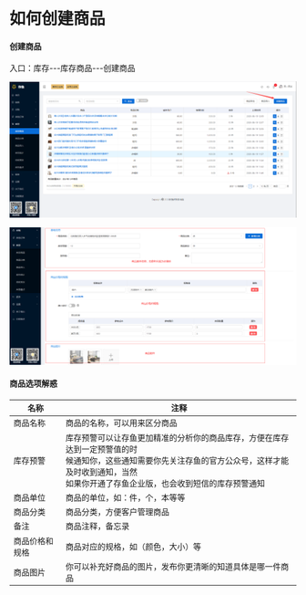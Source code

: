 # 如何创建商品

#### 创建商品

入口：库存---库存商品---创建商品

![PNG](../image/库存管理/01-如何创建商品01.jpg)

![PNG](../image/库存管理/01-如何创建商品02.jpg)



#### 商品选项解惑

| 名称           | 注释                                                         |
| -------------- | ------------------------------------------------------------ |
| 商品名称       | 商品的名称，可以用来区分商品                                 |
| 库存预警       | 库存预警可以让存鱼更加精准的分析你的商品库存，方便在库存达到一定预警值的时<br />候通知你，这些通知需要你先关注存鱼的官方公众号，这样才能及时收到通知，当然<br />如果你开通了存鱼企业版，也会收到短信的库存预警通知 |
| 商品单位       | 商品的单位，如：件，个，本等等                               |
| 商品分类       | 商品分类，方便客户管理商品                                   |
| 备注           | 商品注释，备忘录                                             |
| 商品价格和规格 | 商品对应的规格，如（颜色，大小）等                           |
| 商品图片       | 你可以补充好商品的图片，发布你更清晰的知道具体是哪一件商品   |



